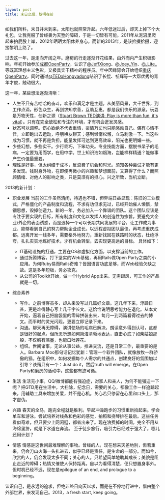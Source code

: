 ```yaml
---
layout: post
title: 末日之后，黎明在前
---
```


如我们所料，末日并未到来，太阳也就照常升起。六年低迷过后，却天上掉下个大礼包，让我克服了曾经畏为天堑的障碍，于是一切皆有可能。2011年从泥沼里爬起来拍屁股上岸，2012年晒晒太阳休养身心，而新的2013年，是该拾掇拾掇，迎接黎明上路了。

过去这一年，是走向开阔之年。磨房的行走逐渐开花结果，由外而内产生积极影响。年初开始参加[成都OpenParty](http://chengdu-open-party.org)，认识了[@JeffXiong](http://weibo.com/gigix)、[@Joey_Yin](http://weibo.com/joeyyin)、[@\_Lite\_](http://weibo.com/209998588)等既富理想主义色彩，又极具实干精神的程序员。年中因缘际会开始组织[重庆OpenParty](http://chongqing-open-party.org)，同时通过[@TEDxHongyadong](http://weibo.com/tedxhongyadong)结识了长锟、祯辉等一大帮优秀的青年才俊，触动很大。

这一年，某些想法逐渐清晰：

  + 人生不只有苦哈哈的奋斗，欢乐和满足才是主题。从美丽风景，大千世界，到工作点滴，形色众生，再到求知求善，互助互惠，都是我们快乐的源泉。玩耍是万物天性，创新之源（[Stuart Brown TED演讲: Play is more than fun, it's vital](http://www.ted.com/talks/stuart_brown_says_play_is_more_than_fun_it_s_vital.html)）。只有在完全放松和专注的环境，才有机会迸发灵感。
  + 状态可以调整。伤心欲绝不代表重情，豪情万丈也只能感动自己。偶有心情不佳，立即跑出去运动，呼朋唤友聊天；感到懒惰松懈，立马刺激一下。当这些成为习惯，就不再是负担，能量发挥可达到更高效率，阳光也更明媚一些。
  + 少些幻想，多些实干。少行乖巧，下笨功夫。专业技能方面，摆脱书呆子的毛病，一定要为用而学，在用中学。世上知识浩如烟海，岂能样样精通？能做事产生价值最重要。
  + 理性是好事，但太纠结于成本，反浪费了机会和时光。须知各种尝试才能有更多发现。钱财身外物，在即便再微小的兴趣和梦想面前，又算得了什么？而照顾情绪、对他人的影响之类，只是莫须有的担心。兴之所致，当机立断。

2013的新计划：

  * 职业发展 当前的工作虽然清闲，待遇也不错，但弊端日益显现：陈旧的工业模式，严格僵化的产品制度和流程，不求有功但求无过，已经开始催人懒惰，禁锢思想，毁掉创造力。新的一年，务必加入一个靠谱的团队。这个团队应该是专注于要实现的目标，所有制度和文化以发挥人的创造性为宗旨。要避免大企业/外企的表面诱惑，而是选择一个可以长期共同发展的平台，让工作成为事业，能够看到自己的努力帮助企业成长。以远程虚拟团队最佳，再考虑重庆成都。远离开发一线多年，需要格外地努力，重新找回在铁路时的状态，杜绝浮夸，扎扎实实地练好技术，才有机会转型，去实现更高远的目标。
具体如下：
    + IT基础设施的打通，主要在OS和虚拟化方面，以支撑当前的工作。
    + 通过折腾博客，打下坚实的Web基础，再用Rails做Open Party之类的小应用。为何Ruby易而Rails奇难？皆因语言功底足够，而Web经验欠缺之故。这是多年短板，务必攻克。
    + 从公司的Toolkit开始，做一个Hybrid App出来。无需跟风，可工作的产品就是一切。

  * 综合素养
    + 写作。之前博客虽多，却从来没写过几篇好文章。这几年下来，浮躁日甚，更是难得静心写上几千字长文。这恰恰说明思考能力在退化。从本文开始，逼着自己把脑袋里的零碎拼装出来，每月一到两篇看得过去的博文。而平时的灵光闪现，更要立即记录下来。
    + 沟通。聊天再无障碍，演讲怯场的毛病已解决，朗读意外得到认可，这都是很好的起点。但所思所想如何简洁清晰地表达，直击心底？如柴姑娘那般，不仅胸有濡墨，也能口吐莲花。
    + 组织。世间诸事，无论从事公益，推进交流，还是日常工作，最重要的是人。Barbara Moo那句话记忆犹新：管理一个软件团队，就像放牧一群骄傲的猫。在组织中，如何发掘每个人需求的共通点，创建良好的氛围加以引导？诀窍只有一个：Just do it，然后truth will emerge。在Open Party和磨房的活动中，这些都有迹可循。

  * 生活
生活无小事，QQ/微博都能有强迫症，对家人和亲人，为何不能强迫一下呢？把GTD用在生活中，大扫除，纪念日，需要的关心，都像工作一样追踪起来。用辅助工具来增加关爱，并不是心机。关心若只停留在心里和口头上，那才虚伪。

  * 兴趣
春天的全马，跑完全程就是胜利。早起冲澡跑步的习惯重新拾起来。学会单车和游泳。尝试培养对线条和色彩的感觉，拍照和挠琴排在最后。这些任务看似奇难，但只要少上网闲逛，都省出来了。现在浪费掉的时间，完全不用从海绵里挤，就是下水道在奔流。
至于徒步旅行，吸引力已经过于强大了，哪儿还用计划？

  * 情感
情感是这世间最难理解的事物。曾经的人，现在想来天差地别，但若重来，仍会刀山火海一头扎进去，似乎已经是责任，是生命的一部分。而如今，欣赏的人，仍会发现太多不同；关心的人，只希望简单地助其成长；美貌是阻止走近的障碍；热情又催使人保持距离。自以为看得清楚，便只想置身事外。但时机已经不远，现在是epilogue of an end, and prologue to a beginning。

认识自己，是永远的追求，但绝非终日向天以求，而是在不停地行进中，借由整个外部世界，来发现自己。2013，a fresh start, keep going。
